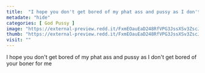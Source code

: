 ```yaml
---
title:  "I hope you don't get bored of my phat ass and pussy as I don't get bored of your boner for me"
metadate: "hide"
categories: [ God Pussy ]
image: "https://external-preview.redd.it/FxmEOauEaD248RfVPG3JssXSv3ZscJEb1dBnef6HESc.jpg?auto=webp&s=c51072ec023746d53a7739641e8eabe03359652f"
thumb: "https://external-preview.redd.it/FxmEOauEaD248RfVPG3JssXSv3ZscJEb1dBnef6HESc.jpg?width=1080&crop=smart&auto=webp&s=072e09095b4db04994fb83417aca83709756f849"
visit: ""
---
```

I hope you don't get bored of my phat ass and pussy as I don't get bored of your boner for me
